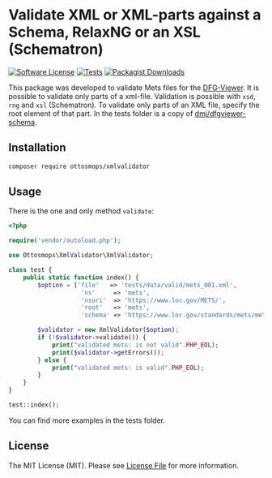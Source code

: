 # Validate XML or XML-parts against a Schema, RelaxNG or an XSL (Schematron)

[![Software License](https://img.shields.io/badge/license-MIT-blue.svg?style=flat-square)](LICENSE.md)
[![Tests](https://github.com/ottosmops/xmlvalidator/actions/workflows/run-tests.yml/badge.svg)](https://github.com/ottosmops/xmlvalidator/actions/workflows/run-tests.yml/badge.svg)
[![Packagist Downloads](https://img.shields.io/packagist/dt/ottosmops/XmlValidator.svg?style=flat-square)](https://packagist.org/packages/ottosmops/xmlvalidator)

This package was developed to validate Mets files for the [DFG-Viewer](http://www.dfg-viewer.de). It is possible to validate only parts of a xml-file. Validation is possible with ```xsd```, ```rng``` and ```xsl``` (Schematron). To validate only parts of an XML file, specify the root element of that part. In the tests folder is a copy of  [dmj/dfgviewer-schema](https://github.com/dmj/dfgviewer-schema).

## Installation

```bash
composer require ottosmops/xmlvalidator
```

## Usage

There is the one and only method ```validate```:
```php
<?php

require('vendor/autoload.php');

use Ottosmops\XmlValidator\XmlValidator;

class test {
    public static function index() {
        $option = ['file'   => 'tests/data/valid/mets_001.xml',
                    'ns'     => 'mets',
                    'nsuri'  => 'https://www.loc.gov/METS/',
                    'root'   => 'mets',
                    'schema' => 'https://www.loc.gov/standards/mets/mets.xsd'];

        $validator = new XmlValidator($option);
        if (!$validator->validate()) {
            print("validated mets: is not valid".PHP_EOL);
            print($validator->getErrors());
        } else {
            print("validated mets: is valid".PHP_EOL);
        }
    }
}

test::index();
```

You can find more examples in the tests folder.

## License

The MIT License (MIT). Please see [License File](LICENSE.md) for more information.
